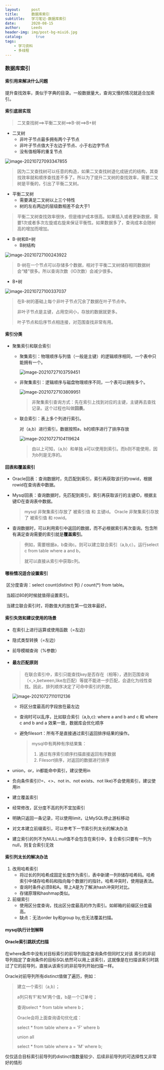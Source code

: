 ```yaml
---
layout:     post
title:      数据库索引
subtitle:   学习笔记-数据库索引
date:       2020-08-15
author:     Leeds
header-img: img/post-bg-miui6.jpg
catalog: 	  true
tags:
    - 学习资料
    - 多线程
---
```


### 数据库索引

#### 索引用来解决什么问题

提升查找效率，类似于字典的目录。一般数据量大，查询又慢的情况就适合加索引。

#### 索引底层实现

> 二叉查找树==>平衡二叉树==>B-树==>B+树

- 二叉树
  - 非叶子节点最多拥有两个子节点
  - 非叶子节点值大于左边子节点、小于右边字节点
  - 没有值相等的重复节点

![image-20210727093347855](../img-post/image-20210727093347855.png)

> 因为二叉查找树可以任意的构造，如果二叉查找树退化成链式的结构，其查找效率就和顺序查找差不多了。所以为了提升二叉树的查找效率，需要二叉树是平衡的，引出了平衡二叉树。

- 平衡二叉树
  - 需要满足二叉树以上三个特性
  - 树的左右两边的层级数相差不会大于1

> 平衡二叉树查找效率很快，但是维护成本很高。如果插入或者更新数据，需要1次或者多次左旋或右旋来保证平衡性。如果数据多了，查询成本会随树高的增加而增加。

- B-树和B+树
  - B树结构

![image-20210727100243922](../img-post/image-20210727100243922.png)

> B-树在一个节点可以存储多个数据，相对于平衡二叉树储存相同数据树会“矮”很多。所以查询次数（IO次数）会减少很多。

- B+树

![image-20210727100337037](../img-post/image-20210727100337037.png)

> 在B-树的基础上每个非叶子节点冗余了数据在叶子节点中。
>
> 非叶子节点是主键，占用空间小，存放的数据就更多。
>
> 叶子节点和后序节点相连接，对范围查找非常有用。

[^undefined]:频繁的IO是阻碍提高性能的瓶颈，局部性原理可以明显减少IO。**时间局部性原理**：查询过的数据很大程序上还会继续查询，所以会将这部分数据缓存下来。**空间局部性原理**：当你查询ID为1的数据时，很大概率你还会查询2、3、4的数据，所以会把ID为1、2、3、4的数据一起读到内存中去，每次读取的最小单位就是页。所以，B+树中的一个节点设置为1页或者倍数比较合适。

#### 索引分类

- 聚集索引和联合索引

  - 聚集索引：物理顺序与列值（一般是主键）的逻辑顺序相同，一个表中只能拥有一个。

    ![image-20210727103759451](../img-post/image-20210727103759451.png)

  - 非聚集索引：逻辑顺序与磁盘物理顺序不同，一个表可以拥有多个。

    ![image-20210727103809951](../img-post/image-20210727103809951.png)

    > 非聚集索引查询方式：先在索引上找到对应的主键，主键再去查找记录。这个过程也叫做**回表**。

  - 联合索引：表上多个列进行索引。

    对（a,b）进行索引，数据按照a，b的顺序进行了排序存放

    ![image-20210727104119624](../img-post/image-20210727104119624.png)

    > 由以上可知，（a,b）和单独 a可以使用到索引。而b则不能使用，因为b列是无序的。

#### 回表和覆盖索引

- Oracle回表：查询数据时，先匹配到索引，索引再获取该行的rowid，根据rowid在查询表中数据。

- Mysql回表：查询数据时，先匹配到索引，索引再获取该行的主键ID，根据主键ID在查询表中数据。

  > mysql  非聚集索引存放了 被索引值 和 主键id。
  > Oracle 非聚集索引存放了 被索引值 和 rowid。

- 查询数据时，可以利用索引中返回的数据，而不必根据索引再次查询。包含所有满足查询需要的索引就是**覆盖索引**。

  > 例如，需要根据a，b查询c。则可以建立联合索引（a,b,c）。运行select c from table where a and b，
  >
  > 就可以直接从索引中获取c列。

#### 哪些情况适合设置索引

​	区分度查询：select count(distinct 列) / count(*)  from table。

​	当超过80的时候就值得设置索引。

​	当建立联合索引时，将数值大的放在第一位效率最好。

#### 索引失效和建议使用的场景

- 在索引上进行运算或使用函数（=左边）

- 隐式类型转换（=左边）

- 前导模糊查询（%参数）

- #### 最左匹配原则

  > 在联合索引中，索引只能查找key是否存在（相等），遇到范围查询（<,>,between,like左匹配）等就不能进一步匹配，会退化为线性查找。因此，排列顺序决定了可命中索引的列数。

  ![image-20210727110112136](../img-post/image-20210727110112136.png)

  - 将区分度最高的字段放在最左边

  - 查询时可以乱序，比如联合索引（a,b,c): where a and b and c 和 where c and b and a 效果一致，数据库会优化顺序

  - 避免filesort：所有不是直接通过索引返回排序结果的操作。

    > mysql中有两种有序结果集：
    >
    > 1. 通过有序索引顺序扫描直接返回有序数据 
    > 2. Filesort排序，对返回的数据进⾏排序

- union，or，in都能命中索引，建议使⽤in

- 负向条件索引(!=、<>、not in、not exists、not like)不会使用索引，建议使用in

- 建立覆盖索引

- 经常修改，区分度不高的列不宜加索引

- 明确只返回一条记录，可以使用limit，让MySQL停止游标移动

- 对文本建立前缀索引，可以参考下一节索引列太长的解决办法

- 建立索引的列不为NULL:null值不会包含在索引中，复合索引只要有一列为null，则复合索引无效

#### 索引列太长的解决办法

1. 改用哈希索引
   - 将过长的列哈希成固定长度作为索引，表中新建一列B储存哈希码。哈希索引中储存哈希码和指向每个数据行的指针。哈希冲突时，使用链表法。
   - 查询时条件必须B和A。带上A是为了解决hash冲突时对比。
   - 存储原理和hashmap类似。
2. 前缀索引
   - 使用区分度查询，找出区分度最高的作为索引。如邮箱的前缀区分度最高。
   - 缺点：无法order by和group by,也无法覆盖扫描。

#### mysql执行计划解释

#### Oracle索引跳跃式扫描

在where条件中没有对目标索引的前导列指定查询条件但同时又对该 索引的非前导列指定了查询条件的目标SQL依然可以用上该索引，这就像是在扫描该索引时跳过了它的前导列，直接从该索引的非前导列开始扫描一样。

Oracle对前导列所有distinct值做了遍历，例如：

> 建立一个索引（a,b）；
>
> a列只有‘F’和‘M’两个值，b是一个订单号；
>
> 查询select * from table where b；
>
> Oracle会将上面查询语句优化成：
>
> select * from table where a = 'F' where b
>
> union all
>
> select * from table where a = 'M' where b;

仅仅适合目标索引前导列的distinct值数量较少、后续非前导列的可选择性又非常好的情形